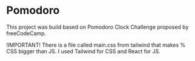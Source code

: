 # Pomodoro
This project was build based on Pomodoro Clock Challenge proposed by freeCodeCamp.

!IMPORTANT! There is a file called main.css from tailwind that makes % CSS bigger than JS.
I used Tailwind for CSS and React for JS.
